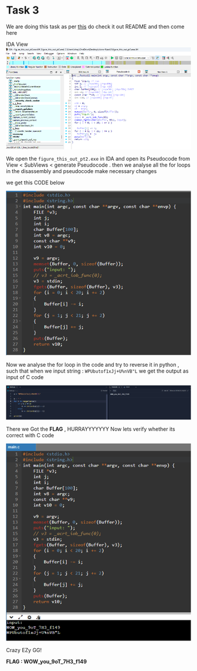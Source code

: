# Task 3
We are doing this task as per [this](https://github.com/Anurag-Chevendra/task3?tab=readme-ov-file) do check it out README and then come here

IDA View 
![alt text](Pseudocode_IDA.png)

We open the `figure_this_out_pt2.exe` in IDA and open its Pseudocode from View < SubViews < generate Pseudocode .
then we analyse all the for loops in the disassembly and pseudocode make necessary changes 

we get this CODE below 

![alt text](modified_C.png)

Now we analyse the for loop in the code and try to reverse it in python ,
such that when we input string : `WPUbutof1xJj+U%nVB"L` we get the output as input of C code 

![alt text](pythoncode.png)

There we Got the **FLAG** , HURRAYYYYYYY
Now lets verify whether its correct with C code 


![alt text](verified.png)


Crazy EZy GG!

**FLAG : WOW_you_9oT_7H3_f149**
